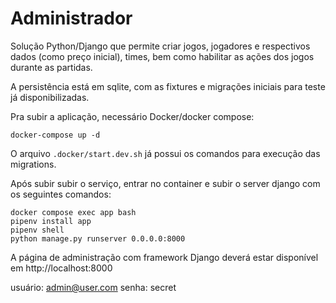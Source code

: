 # Administrador

Solução Python/Django que permite criar jogos, jogadores e respectivos dados (como preço inicial), times, bem como habilitar as ações dos jogos durante as partidas.

A persistência está em sqlite, com as fixtures e migrações iniciais para teste já disponibilizadas.

Pra subir a aplicação, necessário Docker/docker compose:

```
docker-compose up -d
```

O arquivo `.docker/start.dev.sh` já possui os comandos para execução das migrations.

Após subir subir o serviço, entrar no container e subir o server django com os seguintes comandos:

```
docker compose exec app bash
pipenv install app
pipenv shell
python manage.py runserver 0.0.0.0:8000
```

A página de administração com framework Django deverá estar disponível em http://localhost:8000

usuário: admin@user.com
senha: secret